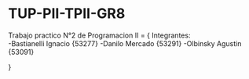 # TUP-PII-TPII-GR8

Trabajo practico N°2 de Programacion II = {
Integrantes:  
 -Bastianelli Ignacio {53277}
-Danilo Mercado {53291}
-Olbinsky Agustin {53091}

}
